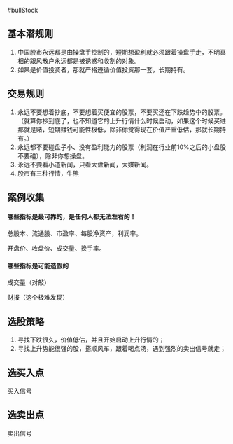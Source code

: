 #bullStock

## 基本潜规则

1. 中国股市永远都是由操盘手控制的，短期想盈利就必须跟着操盘手走，不明真相的跟风散户永远都是被诱惑和收割的对象。
2. 如果是价值投资者，那就严格遵循价值投资那一套，长期持有。



## 交易规则

1. 永远不要想着抄底，不要想着买便宜的股票，不要买还在下跌趋势中的股票。（就算你抄到底了，也不知道它的上升行情什么时候启动，如果这个时候买进那就是赌，短期赚钱可能性极低，除非你觉得现在价值严重低估，那就长期持有。）
2. 永远都不要碰盘子小、没有盈利能力的股票（利润在行业前10%之后的小盘股不要碰），除非你想操盘。
3. 永远不要看小道新闻，只看大盘新闻，大媒新闻。
4. 股市有三种行情，牛熊



## 案例收集



#### 哪些指标是最可靠的，是任何人都无法左右的！

总股本、流通股、市盈率、每股净资产，利润率。

开盘价、收盘价、成交量、换手率。

#### 哪些指标是可能造假的

成交量（对敲）

财报（这个极难发现）



## 选股策略

1. 寻找下跌很久，价值低估，并且开始启动上升行情的；
2. 寻找上升势能很强的股，搭顺风车，跟着喝点汤，遇到强烈的卖出信号就走；



## 选买入点

买入信号



## 选卖出点

卖出信号

